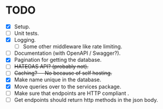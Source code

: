 # TODO

- [X] Setup.
- [ ] Unit tests.
- [X] Logging.
    - [ ] Some other middleware like rate limiting.
- [ ] Documentation (with OpenAPI / Swagger?).
- [X] Pagination for getting the database.
- [ ] ~~HATEOAS API? (probably not).~~
- [ ] ~~Caching? -- No because of self hosting.~~
- [X] Make name unique in the database.
- [X] Move queries over to the services package.
- [ ] Make sure that endpoints are HTTP compliant [](https://developer.mozilla.org/en-US/docs/Web/HTTP/Reference).
- [ ] Get endpoints should return http methods in the json body.